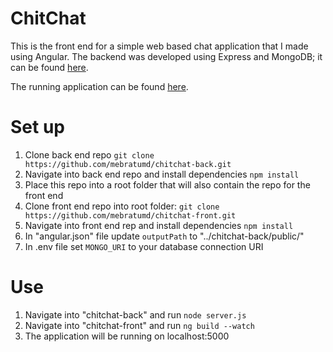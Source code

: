 # ChitChat

This is the front end for a simple web based chat application that I made using Angular. The backend was developed using
Express and MongoDB; it can be found [here](https://github.com/mebratumd/chitchat-back).

The running application can be found [here](https://chitchatmessage.herokuapp.com/).

# Set up

<ol>
  <li>Clone back end repo <code>git clone https://github.com/mebratumd/chitchat-back.git</code></li>
  <li>Navigate into back end repo and install dependencies <code>npm install</code></li>
  <li>Place this repo into a root folder that will also contain the repo for the front end</li>
  <li>Clone front end repo into root folder: <code>git clone https://github.com/mebratumd/chitchat-front.git</code></li>
  <li>Navigate into front end rep and install dependencies <code>npm install</code></li>
  <li>In "angular.json" file update <code>outputPath</code> to "../chitchat-back/public/"</li>
  <li>In .env file set <code>MONGO_URI</code> to your database connection URI</li>
</ol>

# Use

<ol>
  <li>Navigate into "chitchat-back" and run <code>node server.js</code></li>
  <li>Navigate into "chitchat-front" and run <code>ng build --watch</code></li>
  <li>The application will be running on localhost:5000</li>
</ol>
